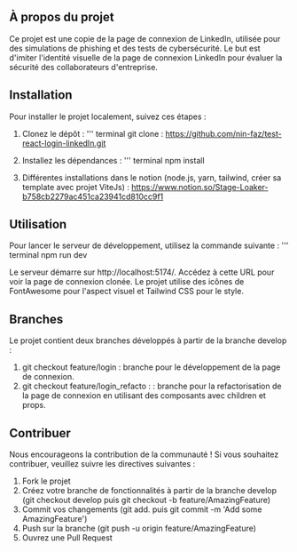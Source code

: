 ## À propos du projet

Ce projet est une copie de la page de connexion de LinkedIn, utilisée pour des simulations de phishing et des tests de cybersécurité. Le but est d'imiter l'identité visuelle de la page de connexion LinkedIn pour évaluer la sécurité des collaborateurs d'entreprise.

## Installation

Pour installer le projet localement, suivez ces étapes :

1. Clonez le dépôt :
   ''' terminal
   git clone : https://github.com/nin-faz/test-react-login-linkedIn.git
2. Installez les dépendances :
   ''' terminal
   npm install

3. Différentes installations dans le notion (node.js, yarn, tailwind, créer sa template avec projet ViteJs) :
  https://www.notion.so/Stage-Loaker-b758cb2279ac451ca23941cd810cc9f1

## Utilisation
Pour lancer le serveur de développement, utilisez la commande suivante :
   ''' terminal
    npm run dev

Le serveur démarre sur http://localhost:5174/. Accédez à cette URL pour voir la page de connexion clonée. Le projet utilise des icônes de FontAwesome pour l'aspect visuel et Tailwind CSS pour le style.

## Branches
Le projet contient deux branches développés à partir de la branche develop :
  1. git checkout feature/login : branche pour le développement de la page de connexion.
  2. git checkout feature/login_refacto : : branche pour la refactorisation de la page de connexion en utilisant des composants avec children et props.

## Contribuer
Nous encourageons la contribution de la communauté ! Si vous souhaitez contribuer, veuillez suivre les directives suivantes :

1. Fork le projet
2. Créez votre branche de fonctionnalités à partir de la branche develop (git checkout develop puis git checkout -b feature/AmazingFeature)
3. Commit vos changements (git add. puis git commit -m 'Add some AmazingFeature')
4. Push sur la branche (git push -u origin feature/AmazingFeature)
5. Ouvrez une Pull Request



